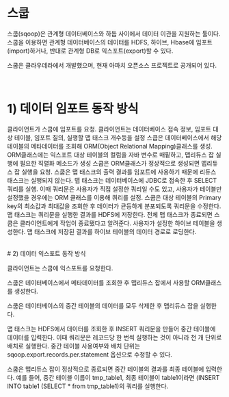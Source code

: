 # 스쿱

스쿱(sqoop)은 관계형 데이터베이스와 하둡 사이에서 데이터 이관을 지원하는 툴이다. 스쿱을 이용하면 관계형 데이터베이스의 데이터를 HDFS, 하이브, Hbase에 임포트(import)하거나, 반대로 관계형 DB로 익스포트(export)할 수 있다. 

스쿱은 클라우데라에서 개발했으며, 현재 아파치 오픈소스 프로젝트로 공개되어 있다.








<br>

# 1) 데이터 임포트 동작 방식





클라이언트가 스쿱에 임포트를 요청. 클라이언트는 데이터베이스 접속 정보, 임포트 대상 테이블, 임포트 질의, 실행할 맵 태스크 개수등을 설정
스쿱은 데이터베이스에서 해당 테이블의 메타데이터를 조회해 ORM(Object Relational Mapping)클래스를 생성. ORM클래스에는 익스포트 대상 테이블의 컬럼을 자바 변수로 매핕하고, 맵리듀스 잡 실행에 필요한 직렬화 메소드가 생성
스쿱은 ORM클래스가 정상적으로 생성되면 맵리듀스 잡 실행을 요청. 스쿱은 맵 태스크의 출력 결과를 임포트에 사용하기 때문에 리듀스 태스크는 실행되지 않는다.
맵 태스크는 데이터베이스에 JDBC로 접속한 후 SELECT 쿼리를 실행. 이때 쿼리문은 사용자가 직접 설정한 쿼리일 수도 있고, 사용자가 테이블만 설정했을 경우에는 ORM 클래스를 이용해 쿼리를 설정.
스쿱은 대상 테이블의 Primary key의 최소값과 최대값을 조회한 후 데이터가 균등하게 분포되도록 쿼리문을 수정한다.
맵 태스크는 쿼리문을 실행한 결과를 HDFS에 저장한다. 전체 맵 태스크가 종료되면 스쿱은 클라이언트에게 작업이 종료됐다고 알려준다.
사용자가 설정한 하이브 테이블을 생성한다.
맵 태스크에 저장된 결과를 하이브 테이블의 데이터 경로로 로딩한다.

<br>
# 2) 데이터 익스포트 동작 방식




클라이언트는 스쿱에 익스포트를 요청한다.

스쿱은 데이터베이스에서 메타데이터를 조회한 후 맵리듀스 잡에서 사용할 ORM클래스를 생성한다.

스쿱은 데이터베이스의 중간 테이블의 데이터를 모두 삭제한 후 맵리듀스 잡을 실행한다.

맵 태스크는 HDFS에서 데이터를 조회한 후 INSERT 쿼리문을 만들어 중간 테이블에 데이터를 입력한다. 이때 쿼리문은 레코드당 한 번씩 실행하는 것이 아니라 천 개 단위로 배치로 실행한다. 중간 테이블 사용여부와 배치 단위는 sqoop.export.records.per.statement 옵션으로 수정할 수 있다.

스쿱은 맵리듀스 잡이 정상적으로 종료되면 중간 테이블의 결과를 최종 테이블에 입력한다. 예를 들어, 중간 테이블 이름이 tmp_table1, 최종 테이블이 table1이라면 (INSERT INTO table1 (SELECT * from tmp_table1)의 쿼리를 실행한다.

